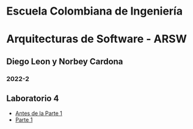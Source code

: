 # Escuela Colombiana de Ingeniería
# Arquitecturas de Software - ARSW
## Diego Leon y Norbey Cardona
### 2022-2

## Laboratorio 4

- [Antes de la Parte 1](lab4ARSW1.1)
- [Parte 1](lab4ARSW1)
